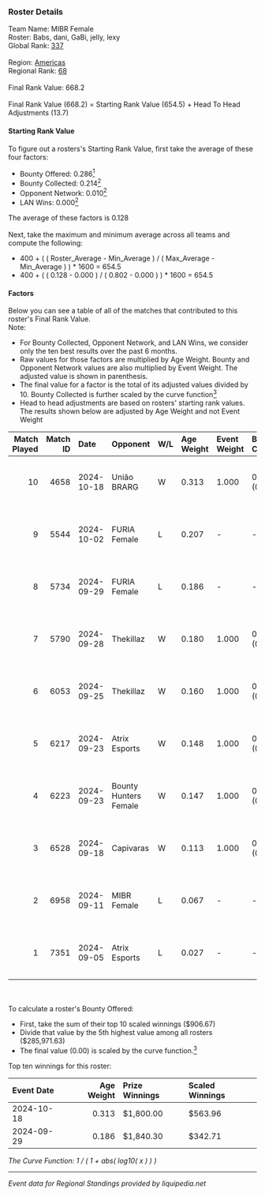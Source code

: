 ### Roster Details<br />
Team Name: MIBR Female<br />
Roster: Babs, dani, GaBi, jelly, lexy<br />
Global Rank: [337](../../standings_global_2025_02_28.md)<br />
<br />
Region: [Americas]( ../../standings_americas_2025_02_28.md)<br />
Regional Rank: [68]( ../../standings_americas_2025_02_28.md)<br />
<br />
Final Rank Value:  668.2<br />
<br />
Final Rank Value (668.2) = Starting Rank Value (654.5) + Head To Head Adjustments (13.7)<br />

#### Starting Rank Value<br />
To figure out a rosters's Starting Rank Value, first take the average of these four factors:<br />
- Bounty Offered: 0.286[<sup>1</sup>](#table2)
- Bounty Collected: 0.214[<sup>2</sup>](#table1)
- Opponent Network: 0.010[<sup>2</sup>](#table1)
- LAN Wins: 0.000[<sup>2</sup>](#table1)

The average of these factors is 0.128<br />
<br />
Next, take the maximum and minimum average across all teams and compute the following:<br />
- 400 + ( ( Roster_Average - Min_Average ) / ( Max_Average - Min_Average ) ) * 1600 = 654.5
- 400 + ( ( 0.128 - 0.000 ) / ( 0.802 - 0.000 ) ) * 1600 = 654.5


#### Factors<br />
Below you can see a table of all of the matches that contributed to this roster's Final Rank Value.<br />
Note:<br />

- For Bounty Collected, Opponent Network, and LAN Wins, we consider only the ten best results over the past 6 months.
- Raw values for those factors are multiplied by Age Weight. Bounty and Opponent Network values are also multiplied by Event Weight. The adjusted value is shown in parenthesis.
- The final value for a factor is the total of its adjusted values divided by 10. Bounty Collected is further scaled by the curve function[<sup>3</sup>](#curveFunction)
- Head to head adjustments are based on rosters' starting rank values. The results shown below are adjusted by Age Weight and not Event Weight
<span id="table1"></span><br />


| Match Played | Match ID | Date       | Opponent              | W/L | Age Weight | Event Weight | Bounty Collected | Opponent Network | LAN Wins  | H2H Adj. | Roster                            |
| -: | -: | :- | :- | :- | :- | :- | :- | :- | :- | -: | :- |
|           10 |     4658 | 2024-10-18 | União BRARG           | W   | 0.313      | 1.000        | 0.001 (0.000)    | 0.067 (0.021)    | 0 (0.000) |     4.74 | Babs, dani, GaBi, jelly, lexy     |
|            9 |     5544 | 2024-10-02 | FURIA Female          | L   | 0.207      | -            | -                | -                | -         |    -0.53 | Babs, dani, GaBi, jelly, lexy     |
|            8 |     5734 | 2024-09-29 | FURIA Female          | L   | 0.186      | -            | -                | -                | -         |    -0.48 | Babs, dani, GaBi, khizha, REGIANE |
|            7 |     5790 | 2024-09-28 | Thekillaz             | W   | 0.180      | 1.000        | 0.001 (0.000)    | 0.069 (0.012)    | 0 (0.000) |     2.67 | Babs, dani, GaBi, khizha, REGIANE |
|            6 |     6053 | 2024-09-25 | Thekillaz             | W   | 0.160      | 1.000        | 0.001 (0.000)    | 0.069 (0.011)    | 0 (0.000) |     2.39 | Babs, dani, GaBi, jelly, lexy     |
|            5 |     6217 | 2024-09-23 | Atrix Esports         | W   | 0.148      | 1.000        | 0.006 (0.001)    | 0.289 (0.043)    | 0 (0.000) |     2.59 | Babs, dani, GaBi, khizha, REGIANE |
|            4 |     6223 | 2024-09-23 | Bounty Hunters Female | W   | 0.147      | 1.000        | 0.001 (0.000)    | 0.076 (0.011)    | 0 (0.000) |     2.19 | Babs, dani, GaBi, khizha, REGIANE |
|            3 |     6528 | 2024-09-18 | Capivaras             | W   | 0.113      | 1.000        | 0.001 (0.000)    | 0.043 (0.005)    | 0 (0.000) |     1.18 | Babs, dani, GaBi, jelly, lexy     |
|            2 |     6958 | 2024-09-11 | MIBR Female           | L   | 0.067      | -            | -                | -                | -         |    -0.65 | Babs, dani, GaBi, jelly, lexy     |
|            1 |     7351 | 2024-09-05 | Atrix Esports         | L   | 0.027      | -            | -                | -                | -         |    -0.37 | Babs, dani, GaBi, jelly, lexy     |

<br />
<span id="table2"></span><br />
To calculate a roster's Bounty Offered:<br />

- First, take the sum of their top 10 scaled winnings ($906.67)
- Divide that value by the 5th highest value among all rosters ($285,971.63)
- The final value (0.00) is scaled by the curve function.[<sup>3</sup>](#curveFunction)

Top ten winnings for this roster:<br />

| Event Date | Age Weight | Prize Winnings | Scaled Winnings |
| :- | -: | :- | :- |
| 2024-10-18 |      0.313 | $1,800.00      | $563.96         |
| 2024-09-29 |      0.186 | $1,840.30      | $342.71         |


<span id="curveFunction"></span>_The Curve Function: 1 / ( 1 + abs( log10( x ) ) )_<br />

---
_Event data for Regional Standings provided by liquipedia.net_<br />
